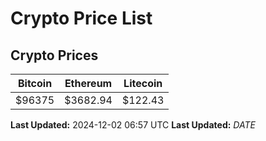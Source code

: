 # Crypto Price List

## Crypto Prices
| Bitcoin | Ethereum | Litecoin |
| ------- | -------- | -------- |
| $96375 | $3682.94 | $122.43 |
**Last Updated:** 2024-12-02 06:57 UTC
**Last Updated:** $DATE$
